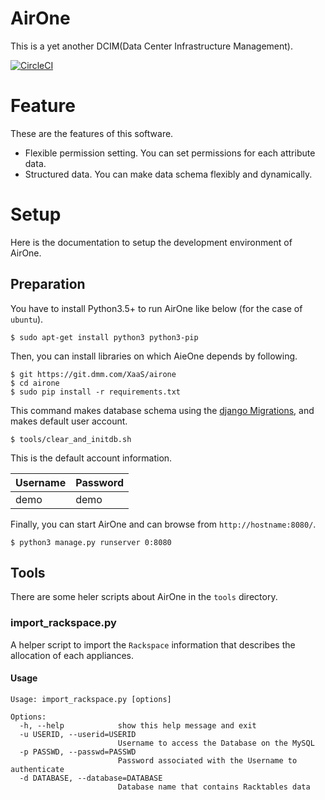 # AirOne
This is a yet another DCIM(Data Center Infrastructure Management).

[![CircleCI](https://cci.dmm.com/gh/XaaS/airone.svg?style=shield&circle-token=30a830821a30ded88a93523a2312306f7d241540)](https://cci.dmm.com/gh/XaaS/airone)

# Feature
These are the features of this software.
- Flexible permission setting. You can set permissions for each attribute data.
- Structured data. You can make data schema flexibly and dynamically.

# Setup
Here is the documentation to setup the development environment of AirOne.

## Preparation
You have to install Python3.5+ to run AirOne like below (for the case of `ubuntu`).
```
$ sudo apt-get install python3 python3-pip
```

Then, you can install libraries on which AieOne depends by following.
```
$ git https://git.dmm.com/XaaS/airone
$ cd airone
$ sudo pip install -r requirements.txt
```

This command makes database schema using the [django Migrations](https://docs.djangoproject.com/en/1.11/topics/migrations/), and makes default user account.
```
$ tools/clear_and_initdb.sh
```

This is the default account information.

| Username | Password |
|:---------|:---------|
| demo     | demo     |

Finally, you can start AirOne and can browse from `http://hostname:8080/`.
```
$ python3 manage.py runserver 0:8080
```

## Tools
There are some heler scripts about AirOne in the `tools` directory.

### import_rackspace.py
A helper script to import the `Rackspace` information that describes the allocation of each appliances.

#### Usage
```
Usage: import_rackspace.py [options]

Options:
  -h, --help            show this help message and exit
  -u USERID, --userid=USERID
                        Username to access the Database on the MySQL
  -p PASSWD, --passwd=PASSWD
                        Password associated with the Username to authenticate
  -d DATABASE, --database=DATABASE
                        Database name that contains Racktables data
```
